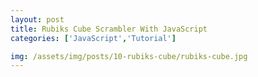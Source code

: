 ```yaml
---
layout: post
title: Rubiks Cube Scrambler With JavaScript
categories: ['JavaScript','Tutorial']

img: /assets/img/posts/10-rubiks-cube/rubiks-cube.jpg
---
```

